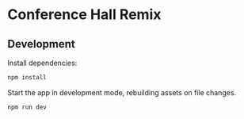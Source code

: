 # Conference Hall Remix

## Development

Install dependencies:

```sh
npm install
```

Start the app in development mode, rebuilding assets on file changes.

```sh
npm run dev
```

